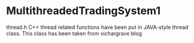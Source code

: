 # MultithreadedTradingSystem1

thread.h
C++ thread related functions have been put in JAVA-style thread class. This class has been taken from vichargrave blog
